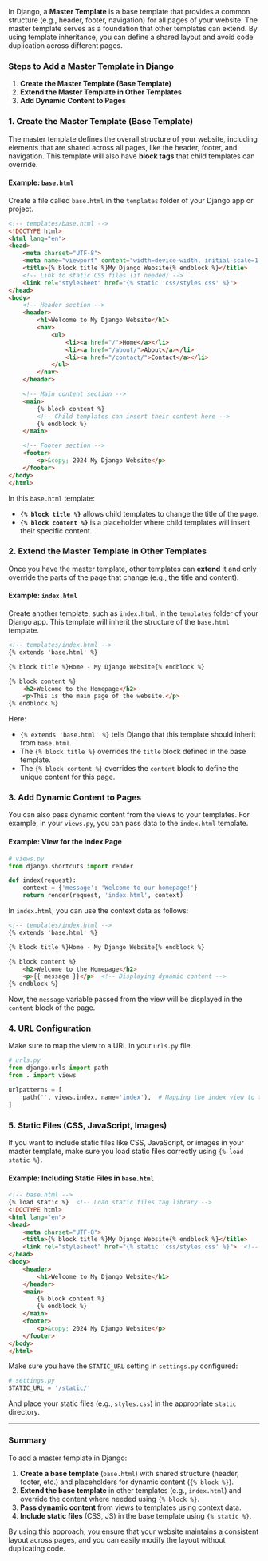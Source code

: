 In Django, a **Master Template** is a base template that provides a common structure (e.g., header, footer, navigation) for all pages of your website. The master template serves as a foundation that other templates can extend. By using template inheritance, you can define a shared layout and avoid code duplication across different pages.

### Steps to Add a Master Template in Django

1. **Create the Master Template (Base Template)**
2. **Extend the Master Template in Other Templates**
3. **Add Dynamic Content to Pages**

### 1. Create the Master Template (Base Template)

The master template defines the overall structure of your website, including elements that are shared across all pages, like the header, footer, and navigation. This template will also have **block tags** that child templates can override.

#### Example: `base.html`

Create a file called `base.html` in the `templates` folder of your Django app or project.

```html
<!-- templates/base.html -->
<!DOCTYPE html>
<html lang="en">
<head>
    <meta charset="UTF-8">
    <meta name="viewport" content="width=device-width, initial-scale=1.0">
    <title>{% block title %}My Django Website{% endblock %}</title>
    <!-- Link to static CSS files (if needed) -->
    <link rel="stylesheet" href="{% static 'css/styles.css' %}">
</head>
<body>
    <!-- Header section -->
    <header>
        <h1>Welcome to My Django Website</h1>
        <nav>
            <ul>
                <li><a href="/">Home</a></li>
                <li><a href="/about/">About</a></li>
                <li><a href="/contact/">Contact</a></li>
            </ul>
        </nav>
    </header>

    <!-- Main content section -->
    <main>
        {% block content %}
        <!-- Child templates can insert their content here -->
        {% endblock %}
    </main>

    <!-- Footer section -->
    <footer>
        <p>&copy; 2024 My Django Website</p>
    </footer>
</body>
</html>
```

In this `base.html` template:
- **`{% block title %}`** allows child templates to change the title of the page.
- **`{% block content %}`** is a placeholder where child templates will insert their specific content.

### 2. Extend the Master Template in Other Templates

Once you have the master template, other templates can **extend** it and only override the parts of the page that change (e.g., the title and content).

#### Example: `index.html`

Create another template, such as `index.html`, in the `templates` folder of your Django app. This template will inherit the structure of the `base.html` template.

```html
<!-- templates/index.html -->
{% extends 'base.html' %}

{% block title %}Home - My Django Website{% endblock %}

{% block content %}
    <h2>Welcome to the Homepage</h2>
    <p>This is the main page of the website.</p>
{% endblock %}
```

Here:
- `{% extends 'base.html' %}` tells Django that this template should inherit from `base.html`.
- The `{% block title %}` overrides the `title` block defined in the base template.
- The `{% block content %}` overrides the `content` block to define the unique content for this page.

### 3. Add Dynamic Content to Pages

You can also pass dynamic content from the views to your templates. For example, in your `views.py`, you can pass data to the `index.html` template.

#### Example: View for the Index Page

```python
# views.py
from django.shortcuts import render

def index(request):
    context = {'message': 'Welcome to our homepage!'}
    return render(request, 'index.html', context)
```

In `index.html`, you can use the context data as follows:

```html
<!-- templates/index.html -->
{% extends 'base.html' %}

{% block title %}Home - My Django Website{% endblock %}

{% block content %}
    <h2>Welcome to the Homepage</h2>
    <p>{{ message }}</p>  <!-- Displaying dynamic content -->
{% endblock %}
```

Now, the `message` variable passed from the view will be displayed in the `content` block of the page.

### 4. URL Configuration

Make sure to map the view to a URL in your `urls.py` file.

```python
# urls.py
from django.urls import path
from . import views

urlpatterns = [
    path('', views.index, name='index'),  # Mapping the index view to the homepage
]
```

### 5. Static Files (CSS, JavaScript, Images)

If you want to include static files like CSS, JavaScript, or images in your master template, make sure you load static files correctly using `{% load static %}`.

#### Example: Including Static Files in `base.html`

```html
<!-- base.html -->
{% load static %}  <!-- Load static files tag library -->
<!DOCTYPE html>
<html lang="en">
<head>
    <meta charset="UTF-8">
    <title>{% block title %}My Django Website{% endblock %}</title>
    <link rel="stylesheet" href="{% static 'css/styles.css' %}">  <!-- Static CSS -->
</head>
<body>
    <header>
        <h1>Welcome to My Django Website</h1>
    </header>
    <main>
        {% block content %}
        {% endblock %}
    </main>
    <footer>
        <p>&copy; 2024 My Django Website</p>
    </footer>
</body>
</html>
```

Make sure you have the `STATIC_URL` setting in `settings.py` configured:

```python
# settings.py
STATIC_URL = '/static/'
```

And place your static files (e.g., `styles.css`) in the appropriate `static` directory.

---

### Summary

To add a master template in Django:

1. **Create a base template** (`base.html`) with shared structure (header, footer, etc.) and placeholders for dynamic content (`{% block %}`).
2. **Extend the base template** in other templates (e.g., `index.html`) and override the content where needed using `{% block %}`.
3. **Pass dynamic content** from views to templates using context data.
4. **Include static files** (CSS, JS) in the base template using `{% static %}`.

By using this approach, you ensure that your website maintains a consistent layout across pages, and you can easily modify the layout without duplicating code.
